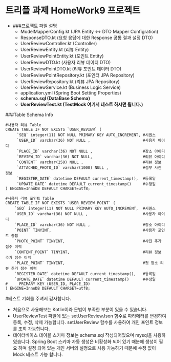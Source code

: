 # 트리플 과제 HomeWork9 프로젝트

+ ###프로젝트 파일 설명
  + ModelMapperConfig.kt (JPA Entity <-> DTO Mapper Configration)
  + ResponseDTO.kt (요청 응답에 대한 Response 공통 결과 설정 DTO)
  + UserReviewController.kt (Controller)
  + UserReviewEntity.kt (리뷰 Entity)
  + UserReviewPointEntity.kt (포인트 Entity)
  + UserReviewDTO.kt  (사용자 리뷰 데이터 DTO)
  + UserReviewPointDTO.kt (리뷰 포인트 데이터 DTO)
  + UserReviewPointRepository.kt (포인터 JPA Repository)
  + UserReviewRepository.kt (리뷰 JPA Repository)
  + UserReviewService.kt (Business Logic Service)
  + application.yml (Spring Boot Setting Properties)
  + **schema.sql (DataBase Schema)**
  + **UserReviewTest.kt (TestMock 여기서 테스트 하시면 됩니다.)**

###Table Schema Info

````
#사용자 리뷰 Table
CREATE TABLE IF NOT EXISTS `USER_REVIEW` (
     `SEQ` integer(11) NOT NULL PRIMARY KEY AUTO_INCREMENT, #시퀀스
     `USER_ID` varchar(36) NOT NULL ,                       #사용자 아이디
     `PLACE_ID` varchar(36) NOT NULL ,                      #장소 아이디
     `REVIEW_ID` varchar(36) NOT NULL,                      #리뷰 아이디
     `CONTENT` varchar(250) NULL ,                          #리뷰 정보
     `ATTACHED_PHOTO_ID` varchar(1000) NULL ,               #첨부 사진 정보
     `REGISTER_DATE` datetime DEFAULT current_timestamp(),  #등록일
     `UPDATE_DATE` datetime DEFAULT current_timestamp()     #수정일
) ENGINE=InnoDB DEFAULT CHARSET=utf8;

#사용자 리뷰 포인트 Table
CREATE TABLE IF NOT EXISTS `USER_REVIEW_POINT` (
    `SEQ` integer(11) NOT NULL PRIMARY KEY AUTO_INCREMENT,  #시퀀스
    `USER_ID` varchar(36) NOT NULL ,                        #사용자 아이디
    `PLACE_ID` varchar(36) NOT NULL ,                       #장소 아이디
    `POINT` TINYINT,                                        #사용자 포인트 총합
    `PHOTO_POINT` TINYINT,                                  #사진 추가 점수 이력
    `CONTENT_POINT` TINYINT,                                #리뷰 정보 추가 점수 이력
    `PLACE_POINT` TINYINT,                                  #첫 장소 리뷰 추가 점수 이력
    `REGISTER_DATE` datetime DEFAULT current_timestamp(),   #등록일
    `UPDATE_DATE` datetime DEFAULT current_timestamp()      #수정일
#     PRIMARY KEY (USER_ID, PLACE_ID)
) ENGINE=InnoDB DEFAULT CHARSET=utf8;
````


#테스트 기회를 주셔서 감사합니다.
+ 처음으로 사용해보는 Kotlin이라 문법이 부족한 부분이 있을 수 있습니다.
+ UserReviewTest 파일에 있는 setUserReviewJson 함수로 파라메터를 변경하여 등록,
수정, 삭제 가능합니다. setUserReview 함수를 사용하여 개인 포인트 정보를 조회 가능합니다.
+ 데이터베이스 테이블 스키마 정보는 schema.sql 작성되어있으며 mysql을 사용하였습니다. 
Spring Boot 스키마 자동 생성은 비황성화 되어 있기 때분에 생성이 필요 하며 설정 되어 있는 개인 서버의
설정으로 사용 가능하기 때문에 수정 없이 Mock 테스트 가능 합니다.


